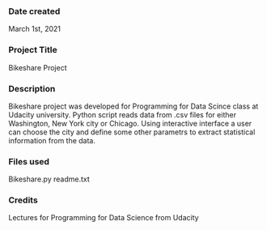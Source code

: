 ### Date created
March 1st, 2021

### Project Title
Bikeshare Project

### Description
Bikeshare project was developed for Programming for Data Scince class at Udacity university. Python script reads data from .csv files for either Washington, New York city or Chicago. Using interactive interface a user can choose the city and define some other parametrs to extract statistical information from the data.


### Files used
Bikeshare.py
readme.txt

### Credits
Lectures for Programming for Data Science from Udacity 


